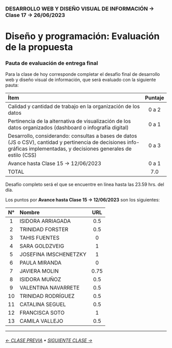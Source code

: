 ### DESARROLLO WEB Y DISEÑO VISUAL DE INFORMACIÓN → Clase 17 → 26/06/2023

# Diseño y programación: Evaluación de la propuesta

### Pauta de evaluación de entrega final 

Para la clase de hoy corresponde completar el desafío final de desarrollo web y diseño visual de información, que será evaluado con la siguiente pauta:

| Ítem  | Puntaje |
|:-------|:-------:|
| Calidad y cantidad de trabajo en la organización de los datos | 0 a 2 |
| Pertinencia de la alternativa de visualización de los datos organizados (dashboard o infografía digital) | 0 a 1 |
| Desarrollo, considerando: consultas a bases de datos (JS o CSV), cantidad y pertinencia de decisiones info-gráficas implementadas, y decisiones generales de estilo (CSS) | 0 a 3 | 
| Avance hasta Clase 15 → 12/06/2023 | 0 a 1 | 
| TOTAL | 7.0 |

Desafío completo será el que se encuentre en línea hasta las 23.59 hrs. del día. 

Los puntos por **Avance hasta Clase 15 → 12/06/2023** son los siguientes:

| N° | Nombre | URL | 
|:---------:|:--------------|:--------------:|
| 1 | ISIDORA ARRIAGADA | 0.5 |
| 2 | TRINIDAD FORSTER | 0.5 |
| 3 | TAHIS FUENTES | 0 |
| 4 | SARA GOLDZVEIG | 1|
| 5 | JOSEFINA IMSCHENETZKY | 1 |
| 6 | PAULA MIRANDA | 0 |
| 7 | JAVIERA MOLIN | 0.75 |
| 8 | ISIDORA MUÑOZ | 0.5 |
| 9 | VALENTINA NAVARRETE | 0.5 |
| 10 | TRINIDAD RODRÍGUEZ | 0.5 |
| 11 | CATALINA SEGUEL | 0.5 |
| 12 | FRANCISCA SOTO | 1 |
| 13 | CAMILA VALLEJO | 0.5 |

- - - - - - - 

###### [← CLASE PREVIA](https://github.com/profesorfaco/dno097-2024/tree/main/clase-16) &bull; [SIGUIENTE CLASE →](https://github.com/profesorfaco/dno097-2024/tree/main/clase-18)
